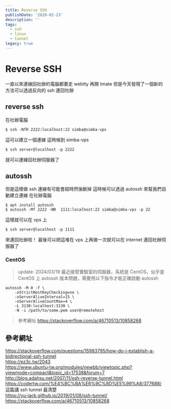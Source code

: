 ```yaml
---
title: Reverse SSH
publishDate: '2020-02-23'
description: ''
tags:
  - ssh
  - linux
  - tunnel
legacy: true
---
```


# Reverse SSH

一直以來連線回社辦的電腦都要走 webtty 再開 tmate
但是今天發現了一個新的方法可以透過反向的 ssh 連回社辦

## reverse ssh

在社辦電腦

```
$ ssh -NfR 2222:localhost:22 simba@simba-vps
```

這可以建立一個連線
這時候到 simba-vps

```
$ ssh server@localhost -p 2222
```

就可以連線回社辦伺服器了

## autossh

但是這樣做 ssh 連線有可能會超時然後斷掉
這時候可以透過 autossh 來幫我們自動建立連線
在社辦電腦

```
$ apt install autossh
$ autossh -Mf 2222 -NR  1111:localhost:22 simba@simba-vps -p 22
```

這樣就可以在 vps 上

```
$ ssh server@localhost -p 1111
```

來連回社辦啦！
最後可以把這堆在 vps 上再做一次就可以在 internet 連回社辦伺服器了

### CentOS
> update: 2024/03/19
最近接管實驗室的伺服器，系統是 CentOS，似乎是 CentOS 上 autossh 版本問題，需要用以下指令才能正確啟動 autossh

```
autossh -M 0 -f \
    -oStrictHostKeyChecking=no \
    -oServerAliveInterval=15 \
    -oServerAliveCountMax=4 \
    -L 3130:localhost:3130 \
    -N -i /path/to/some.pem user@remotehost
```

> 參考網址 https://stackoverflow.com/a/46710513/10858268

## 參考網址

https://stackoverflow.com/questions/15983795/how-do-i-establish-a-bidirectional-ssh-tunnel  
https://ez3c.tw/2043  
https://www.ubuntu-tw.org/modules/newbb/viewtopic.php?viewmode=compact&topic_id=17538&forum=7  
http://blog.adahsu.net/2007/11/ssh-reverse-tunnel.html  
https://codertw.com/%E4%BC%BA%E6%9C%8D%E5%99%A8/377688/  
這篇講 ssh tunnel 最清楚  
https://yu-jack.github.io/2019/01/08/ssh-tunnel/
https://stackoverflow.com/a/46710513/10858268

